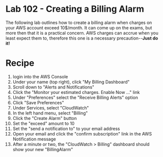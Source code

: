 Lab 102 - Creating a Billing Alarm
======

The following lab outlines how to create a billing alarm when charges on your
AWS account exceed 10$/month.  It can come up on the exams, but more then that
it is a practical concern.  AWS charges can accrue when you least expect them to,
therefore this one is a necessary precaution--**Just do it!**


Recipe
====

1.  login into the AWS Console
2.  Under your name (top right), click "My Billing Dashboard"
3.  Scroll down to "Alerts and Notifications"
4.  Click the "Monitor your estimated charges. Enable Now ..." link
5.  Under "Preferences" select the "Receive Billing Alerts" option
6.  Click "Save Preferences"
7.  Under Services, select "CloudWatch"
8.  In the left hand menu, select "Billing"
9.  Click the "Create Alarm" button
10. Set the "exceed" amount to 10
11. Set the "send a notification to" to your email address
12. Open your email and click the "confirm subscription" link in the AWS Notification message
13. After a minute or two, the "CloudWatch > Billing" dashboard should show your new "BillingAlarm"



